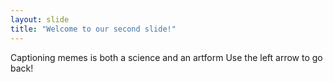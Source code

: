 ```yaml
---
layout: slide
title: "Welcome to our second slide!"
---
```

Captioning memes is both a science and an artform
Use the left arrow to go back!
